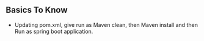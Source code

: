 ## Basics To Know

* Updating pom.xml, give run as Maven clean, then Maven install and then Run as spring boot application.

